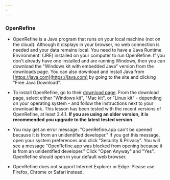 ```yaml
---
~
---
```


### OpenRefine

- OpenRefine is a Java program that runs on your local machine (not on the cloud). Although it displays in your browser, no web
  connection is needed and your data remains local. You need to have a ‘Java Runtime Environment' (JRE) installed on your computer to run
  OpenRefine. If you don't already have one installed and are running Windows, then you can download the "Windows kit with embedded Java" version from the downloads page. You can also download and install Java from [https://java.com](https://java.com) by going to the site and clicking "Free Java Download".

- To install OpenRefine, go to their [download page](https://openrefine.org/download.html). From the download page, select either "Windows
  kit", "Mac kit", or "Linux kit" - depending on your operating system - and follow the instructions next to your download link. This
  lesson has been tested with the recent versions of OpenRefine, at least 3.4.1. **If you are using an older version, it is
  recommended you upgrade to the latest tested version.**

- You may get an error message: "OpenRefine.app can't be opened because it is from an unidentified developer." If you get this message,
  open your system preferences and click "Security \& Privacy". You will see a message "OpenRefine.app was blocked from opening because it
  is from an unidentified developer." Click "Open Anyway" and "Yes". OpenRefine should open in your default web browser.

- OpenRefine does not support Internet Explorer or Edge. Please use Firefox, Chrome or Safari instead.


